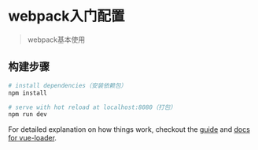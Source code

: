 # webpack入门配置

> webpack基本使用

## 构建步骤

``` bash
# install dependencies（安装依赖包）
npm install

# serve with hot reload at localhost:8080（打包）
npm run dev
```

For detailed explanation on how things work, checkout the [guide](http://vuejs-templates.github.io/webpack/) and [docs for vue-loader](http://vuejs.github.io/vue-loader).
